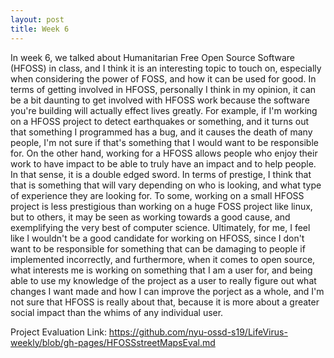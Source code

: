```yaml
---
layout: post
title: Week 6
---
```


In week 6, we talked about Humanitarian Free Open Source Software (HFOSS) in class, and I think it is an interesting topic to touch on, especially when considering the power of FOSS, and how it can be used for good. In terms of getting involved in HFOSS, personally I think in my opinion, it can be a bit daunting to get involved with HFOSS work because the software you're building will actually effect lives greatly. For example, if I'm working on a HFOSS project to detect earthquakes or something, and it turns out that something I programmed has a bug, and it causes the death of many people, I'm not sure if that's something that I would want to be responsible for. On the other hand, working for a HFOSS allows people who enjoy their work to have impact to be able to truly have an impact and to help people. In that sense, it is a double edged sword. In terms of prestige, I think that that is something that will vary depending on who is looking, and what type of experience they are looking for. To some, working on a small HFOSS project is less prestigious than working on a huge FOSS project like linux, but to others, it may be seen as working towards a good cause, and exemplifying the very best of computer science. Ultimately, for me, I feel like I wouldn't be a good candidate for working on HFOSS, since I don't want to be responsible for something that can be damaging to people if implemented incorrectly, and furthermore, when it comes to open source, what interests me is working on something that I am a user for, and being able to use my knowledge of the project as a user to really figure out what changes I want made and how I can improve the porject as a whole, and I'm not sure that HFOSS is really about that, because it is more about a greater social impact than the whims of any individual user. 

Project Evaluation Link: https://github.com/nyu-ossd-s19/LifeVirus-weekly/blob/gh-pages/HFOSSstreetMapsEval.md


